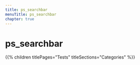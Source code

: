 ```yaml
---
title: ps_searchbar
menuTitle: ps_searchbar
chapter: true
---
```


# ps_searchbar

{{% children titlePages="Tests" titleSections="Categories" %}}
